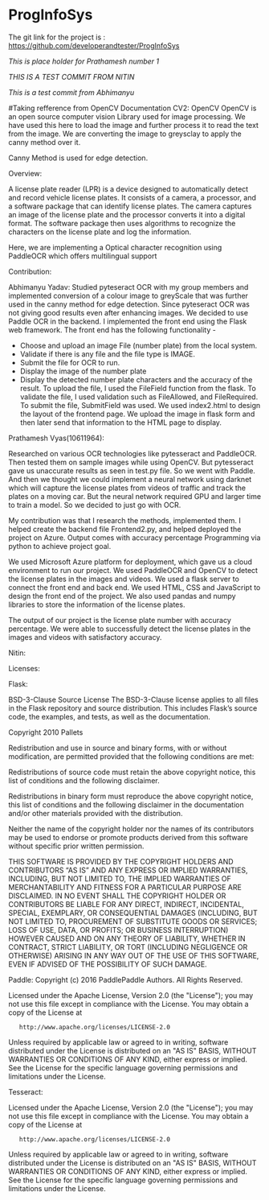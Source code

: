 # ProgInfoSys

The git link for the project is : https://github.com/developerandtester/ProgInfoSys


*This is place holder for Prathamesh number 1*

*THIS IS A TEST COMMIT FROM NITIN*

*This is a test commit from Abhimanyu*


#Taking refference from OpenCV Documentation
CV2: OpenCV
OpenCV is an open source computer vision Library used for image processing. 
We have used this here to load the image and further process it to read the text from the image. 
We are converting the image to greysclay to apply the canny method over it.

Canny Method is used for edge detection. 

Overview: 

A license plate reader (LPR) is a device designed to automatically detect and record vehicle license plates. It consists of a camera, a processor, and a software package that can identify license plates. The camera captures an image of the license plate and the processor converts it into a digital format. The software package then uses algorithms to recognize the characters on the license plate and log the information.

Here, we are implementing a Optical character recognition using PaddleOCR which offers multilingual support 



Contribution: 

Abhimanyu Yadav: 
Studied pyteseract OCR with my group members and implemented conversion of a colour image to greyScale that was further used in the canny method for edge detection. Since pyteseract OCR was not giving good results even after enhancing images. We decided to use Paddle OCR in the backend. I implemented the front end using the Flask web framework. The front end has the following functionality - 
- Choose and upload an image File (number plate) from the local system.
- Validate if there is any file and the file type is IMAGE. 
- Submit the file for OCR to run.
- Display the image of the number plate
- Display the detected number plate characters and the accuracy of the result. 
To upload the file, I used the FileField function from the flask. 
To validate the file, I used validation such as FileAllowed, and FileRequired.
To submit the file, SubmitField was used.
We used index2.html to design the layout of the frontend page. 
We upload the image in flask form and then later send that information to the HTML page to display.


Prathamesh Vyas(10611964):

Researched on various OCR technologies like pytesseract and PaddleOCR. Then tested them on sample images while using OpenCV. But pytesseract gave us unaccurate results as seen in test.py file. So we went with Paddle. And then we thought we could implement a neural network using darknet which will capture the license plates from videos of traffic and track the plates on a moving car. But the neural network required GPU and larger time to train a model. So we decided to just go with OCR. 

My contribution was that I research the methods, implemented them. I helped create the backend file Frontend2.py, and helped deployed the project on Azure. 
Output comes with accuracy percentage
Programming via python to achieve project goal.

We used Microsoft Azure platform for deployment, which gave us a cloud environment to run our project. We used PaddleOCR and OpenCV to detect the license plates in the images and videos. We used a flask server to connect the front end and back end. We used HTML, CSS and JavaScript to design the front end of the project. We also used pandas and numpy libraries to store the information of the license plates. 

The output of our project is the license plate number with accuracy percentage. We were able to successfully detect the license plates in the images and videos with satisfactory accuracy.


Nitin:






Licenses:

Flask:

BSD-3-Clause Source License
The BSD-3-Clause license applies to all files in the Flask repository and source distribution. This includes Flask’s source code, the examples, and tests, as well as the documentation.

Copyright 2010 Pallets

Redistribution and use in source and binary forms, with or without modification, are permitted provided that the following conditions are met:

Redistributions of source code must retain the above copyright notice, this list of conditions and the following disclaimer.

Redistributions in binary form must reproduce the above copyright notice, this list of conditions and the following disclaimer in the documentation and/or other materials provided with the distribution.

Neither the name of the copyright holder nor the names of its contributors may be used to endorse or promote products derived from this software without specific prior written permission.

THIS SOFTWARE IS PROVIDED BY THE COPYRIGHT HOLDERS AND CONTRIBUTORS “AS IS” AND ANY EXPRESS OR IMPLIED WARRANTIES, INCLUDING, BUT NOT LIMITED TO, THE IMPLIED WARRANTIES OF MERCHANTABILITY AND FITNESS FOR A PARTICULAR PURPOSE ARE DISCLAIMED. IN NO EVENT SHALL THE COPYRIGHT HOLDER OR CONTRIBUTORS BE LIABLE FOR ANY DIRECT, INDIRECT, INCIDENTAL, SPECIAL, EXEMPLARY, OR CONSEQUENTIAL DAMAGES (INCLUDING, BUT NOT LIMITED TO, PROCUREMENT OF SUBSTITUTE GOODS OR SERVICES; LOSS OF USE, DATA, OR PROFITS; OR BUSINESS INTERRUPTION) HOWEVER CAUSED AND ON ANY THEORY OF LIABILITY, WHETHER IN CONTRACT, STRICT LIABILITY, OR TORT (INCLUDING NEGLIGENCE OR OTHERWISE) ARISING IN ANY WAY OUT OF THE USE OF THIS SOFTWARE, EVEN IF ADVISED OF THE POSSIBILITY OF SUCH DAMAGE.


Paddle:
Copyright (c) 2016 PaddlePaddle Authors. All Rights Reserved.

   Licensed under the Apache License, Version 2.0 (the "License");
   you may not use this file except in compliance with the License.
   You may obtain a copy of the License at

       http://www.apache.org/licenses/LICENSE-2.0

   Unless required by applicable law or agreed to in writing, software
   distributed under the License is distributed on an "AS IS" BASIS,
   WITHOUT WARRANTIES OR CONDITIONS OF ANY KIND, either express or implied.
   See the License for the specific language governing permissions and
   limitations under the License.


Tesseract:


   Licensed under the Apache License, Version 2.0 (the "License");
   you may not use this file except in compliance with the License.
   You may obtain a copy of the License at

       http://www.apache.org/licenses/LICENSE-2.0

   Unless required by applicable law or agreed to in writing, software
   distributed under the License is distributed on an "AS IS" BASIS,
   WITHOUT WARRANTIES OR CONDITIONS OF ANY KIND, either express or implied.
   See the License for the specific language governing permissions and
   limitations under the License.



